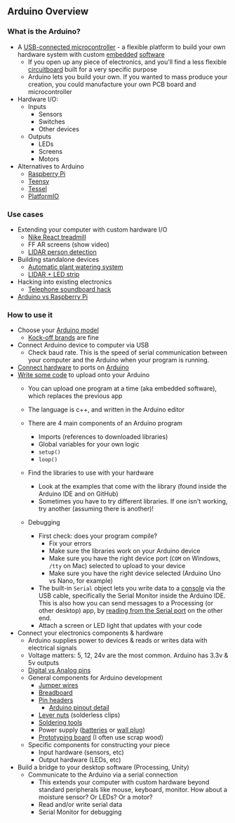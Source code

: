 ## Arduino Overview

### What is the Arduino?

- A [USB-connected microcontroller](https://store-cdn.arduino.cc/usa/catalog/product/cache/1/image/1040x660/604a3538c15e081937dbfbd20aa60aad/a/0/a000066_featured_1_2.jpg) - a flexible platform to build your own hardware system with custom [embedded](https://en.wikipedia.org/wiki/Embedded_software) [software](https://www.sam-solutions.com/blog/top-ten-embedded-software-development-tools/)
  - If you open up any piece of electronics, and you'll find a less flexible [circuitboard](https://upload.wikimedia.org/wikipedia/commons/3/3d/Inside_radio_clock.jpg) built for a very specific purpose
  - Arduino lets you build your own. If you wanted to mass produce your creation, you could manufacture your own PCB board and microcontroller
- Hardware I/O:
  - Inputs
    - Sensors
    - Switches
    - Other devices
  - Outputs
    - LEDs
    - Screens
    - Motors
- Alternatives to Arduino
  - [Raspberry Pi](https://www.raspberrypi.org/)
  - [Teensy](https://www.pjrc.com/teensy/)
  - [Tessel](https://tessel.io/)
  - [PlatformIO](https://platformio.org/)
  
### Use cases

- Extending your computer with custom hardware I/O
  - [Nike React treadmill](https://cacheflowe.com/code/installation/epic-react-instant-go)
  - FF AR screens (show video)
  - [LIDAR person detection](https://github.com/cacheflowe/haxademic/blob/master/arduino/VL53L1X/VL53L1X.ino)
- Building standalone devices
  - [Automatic plant watering system](https://www.instructables.com/Arduino-Automatic-Watering-System/)
  - [LIDAR + LED strip](https://github.com/cacheflowe/haxademic/blob/master/arduino/VL53L1X_FastLED/VL53L1X_FastLED.ino)
- Hacking into existing electronics
  - [Telephone soundboard hack](https://vimeo.com/202334449)
- [Arduino vs Raspberry Pi](https://makezine.com/2015/12/04/admittedly-simplistic-guide-raspberry-pi-vs-arduino/)

### How to use it

- Choose your [Arduino model](https://www.arduino.cc/en/main/boards)
  - [Kock-off brands](https://www.amazon.com/ATmega328P-Controller-Module-CH340G-Arduino/dp/B07RQ8S1LG/) are fine
- Connect Arduino device to computer via USB
  - Check baud rate. This is the speed of serial communication between your computer and the Arduino when your program is running.
- [Connect hardware](https://www.researchgate.net/profile/Tracey_Booth/publication/259581958/figure/fig1/AS:297156150874112@1447858955606/Example-of-a-prototype-using-an-Arduino-microcontroller-board.png) to ports on [Arduino](https://store-cdn.arduino.cc/usa/catalog/product/cache/1/image/1040x660/604a3538c15e081937dbfbd20aa60aad/a/0/a000066_featured_1_2.jpg)
- [Write some code](https://www.arduino.cc/reference/en/) to upload onto your Arduino
  - You can upload one program at a time (aka embedded software), which replaces the previous app
  - The language is c++, and written in the Arduino editor
  - There are 4 main components of an Arduino program
    - Imports (references to downloaded libraries)
    - Global variables for your own logic
    - `setup()`
    - `loop()`
  - Find the libraries to use with your hardware
    - Look at the examples that come with the library (found inside the Arduino IDE and on GitHub)
    - Sometimes you have to try different libraries. If one isn't working, try another (assuming there is another)!
  
  - Debugging
    - First check: does your program compile? 
      - Fix your errors
      - Make sure the libraries work on your Arduino device
      - Make sure you have the right device port (`COM` on Windows, `/tty` on Mac) selected to upload to your device
      - Make sure you have the right device selected (Arduino Uno vs Nano, for example)
    - The built-in `Serial` object lets you write data to a [console](https://www.freecodecamp.org/news/you-should-have-better-logging-now-fbab2f667fac/) via the USB cable, specifically the Serial Monitor inside the Arduino IDE. This is also how you can send messages to a Processing (or other desktop) app, by [reading from the Serial port](https://learn.sparkfun.com/tutorials/connecting-arduino-to-processing/all) on the other end.
    - Attach a screen or LED light that updates with your code
- Connect your electronics components & hardware
  - Arduino supplies power to devices & reads or writes data with electrical signals
  - Voltage matters: 5, 12, 24v are the most common. Arduino has 3.3v & 5v outputs
  - [Digital vs Analog pins](https://www.allaboutcircuits.com/projects/using-the-arduinos-analog-io/)
  - General components for Arduino development
    - [Jumper wires](https://www.exploringarduino.com/parts/jumper-wires/)
    - [Breadboard](https://cdn-learn.adafruit.com/guides/cropped_images/000/000/114/medium640/breadboard.jpg?1520539890)
    - [Pin headers](https://en.wikipedia.org/wiki/Pin_header#/media/File:6_Pin_Header.jpg)
      - [Arduino pinout detail](https://www.theengineeringprojects.com/wp-content/uploads/2018/06/Introduction-to-Arduino-UNO.png)
    - [Lever nuts](https://images-na.ssl-images-amazon.com/images/I/616zsAdDLyL._AC_SX679_.jpg) (solderless clips)
    - [Soldering tools](https://learn.adafruit.com/adafruit-guide-excellent-soldering)
    - Power supply ([batteries](https://i.ebayimg.com/images/g/MEAAAOSwxuxbEhT6/s-l1600.jpg) or [wall plug](https://images-na.ssl-images-amazon.com/images/I/31cMIPPiSpL._AC_.jpg))
    - [Prototyping board](http://2.bp.blogspot.com/_ZVgJtItVgnk/SwYL1cxAlcI/AAAAAAAAAmg/B93YDLSgDn4/s400/DIY-Vacuum-Tube-Prototyping-Board.jpg) (I often use scrap wood)
  - Specific components for constructing your piece
    - Input hardware (sensors, etc)
    - Output hardware (LEDs, etc)
- Build a bridge to your desktop software (Processing, Unity)
  - Communicate to the Arduino via a serial connection
    - This extends your computer with custom hardware beyond standard peripherals like mouse, keyboard, monitor. How about a moisture sensor? Or LEDs? Or a motor?
    - Read and/or write serial data
    - Serial Monitor for debugging
